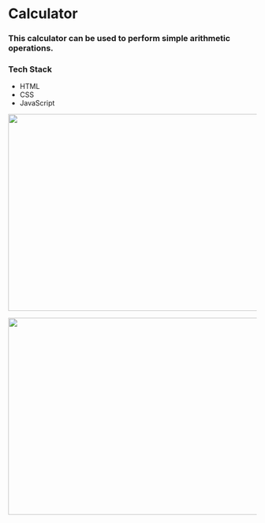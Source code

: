 # Calculator
### This calculator can be used to perform simple arithmetic operations.
### Tech Stack
<ul>
   <li>HTML</li>
   <li>CSS</li>
   <li>JavaScript</li>
 </ul>
   
<img src="https://user-images.githubusercontent.com/106242520/193863956-b1590115-5eb4-4bc4-af11-3a3ecde35af8.png"
height="400px" width="600px">

 <img src="https://user-images.githubusercontent.com/106242520/193863527-4be45921-eb8b-4a73-a9c8-5d55d7a704e6.png" height="400px" width="600px">
 

